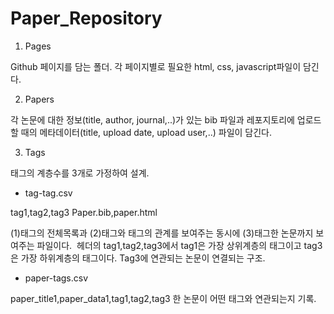 # Paper_Repository

1. Pages

Github 페이지를 담는 폴더. 
각 페이지별로 필요한 html, css, javascript파일이 담긴다.

2. Papers

각 논문에 대한 정보(title, author, journal,..)가 있는 bib 파일과 레포지토리에 업로드할 때의 메타데이터(title, upload date, upload user,..) 파일이 담긴다.

3. Tags

태그의 계층수를 3개로 가정하여 설계.

- tag-tag.csv 

tag1,tag2,tag3
Paper.bib,paper.html

(1)태그의 전체목록과 (2)태그와 태그의 관계를 보여주는 동시에 (3)태그한 논문까지 보여주는 파일이다.  헤더의 tag1,tag2,tag3에서 tag1은 가장 상위계층의 태그이고 tag3은 가장 하위계층의 태그이다.
Tag3에 연관되는 논문이 연결되는 구조.

- paper-tags.csv

paper_title1,paper_data1,tag1,tag2,tag3
한 논문이 어떤 태그와 연관되는지 기록.

